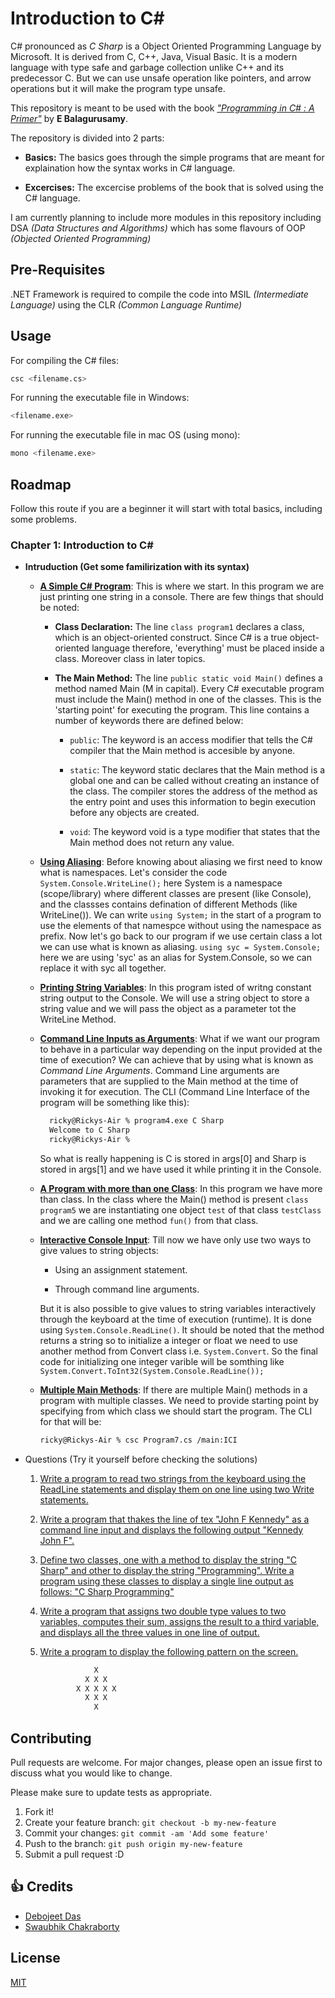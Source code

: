 # Introduction to C#

C# pronounced as _C Sharp_ is a Object Oriented Programming Language by Microsoft. It is derived from C, C++, Java, Visual Basic. It is a modern language with type safe and garbage collection unlike C++ and its predecessor C. But we can use unsafe operation like pointers, and arrow operations but it will make the program type unsafe.

This repository is meant to be used with the book [_"Programming in C# : A Primer"_](introduction_to_c%23_Balagurusamy.pdf) by **E Balagurusamy**.

The repository is divided into 2 parts:

- **Basics:** The basics goes through the simple programs that are meant for explaination how the syntax works in C# language.

- **Excercises:** The excercise problems of the book that is solved using the C# language.

I am currently planning to include more modules in this repository including DSA _(Data Structures and Algorithms)_ which has some flavours of OOP _(Objected Oriented Programming)_

## Pre-Requisites

.NET Framework is required to compile the code into MSIL _(Intermediate Language)_ using the CLR _(Common Language Runtime)_

## Usage

For compiling the C# files:

```sh
csc <filename.cs>
```

For running the executable file in Windows:

```sh
<filename.exe>
```

For running the executable file in mac OS (using mono):

```sh
mono <filename.exe>
```

## Roadmap

Follow this route if you are a beginner it will start with total basics, including some problems.

### Chapter 1: Introduction to C#

- **Intruduction (Get some familirization with its syntax)**

  - **[A Simple C# Program](./Tests/Chapter_3/Program1.cs)**: This is where we start. In this program we are just printing one string in a console. There are few things that should be noted:

	- **Class Declaration:** The line `class program1` declares a class, which is an object-oriented construct. Since C# is a true object-oriented language therefore, 'everything' must be placed inside a class. Moreover class in later topics.

	- **The Main Method:** The line `public static void Main()` defines a method named Main (M in capital). Every C# executable program must include the Main() method in one of the classes. This is the 'starting point' for executing the program. This line contains a number of keywords there are defined below:

		- `public`: The keyword is an access modifier that tells the C# compiler that the Main method is accesible by anyone.

		- `static`: The keyword static declares that the Main method is a global one and can be called without creating an instance of the class. The compiler stores the address of the method as the entry point and uses this information to begin execution before any objects are created.

		- `void`: The keyword void is a type modifier that states that the Main method does not return any value.

  - **[Using Aliasing](./Tests/Chapter_3/Program2.cs)**: Before knowing about aliasing we first need to know what is namespaces. Let's consider the code `System.Console.WriteLine();` here System is a namespace (scope/library) where different classes are present (like Console), and the classses contains defination of different Methods (like WriteLine()). We can write `using System;` in the start of a program to use the elements of that namespce without using the namespace as prefix. Now let's go back to our program if we use certain class a lot we can use what is known as aliasing. `using syc = System.Console;` here we are using 'syc' as an alias for System.Console, so we can replace it with syc all together.

  - **[Printing String Variables](./Tests/Chapter_3/Program3.cs)**: In this program isted of writng constant string output to the Console. We will use a string object to store a string value and we will pass the object as a parameter tot the WriteLine Method.
  
  - **[Command Line Inputs as Arguments](./Tests/Chapter_3/Program4.cs)**: What if we want our program to behave in a particular way depending on the input provided at the time of execution? We can achieve that by using what is known as *Command Line Arguments*. Command Line arguments are parameters that are supplied to the Main method at the time of invoking  it for execution. The CLI (Command Line Interface of the program will be something like this): 
  	```sh
  	  ricky@Rickys-Air % program4.exe C Sharp
	  Welcome to C Sharp
	  ricky@Rickys-Air %
  	```
	So what is really happening is C is stored in args[0] and Sharp is stored in args[1] and we have used it while printing it in the Console.

  - **[A Program with more than one Class](./Tests/Chapter_3/Program5.cs)**: In this program we have more than class. In the class where the Main() method is present `class program5` we are instantiating one object `test` of that class `testClass` and we are calling one method `fun()` from that class.

  - **[Interactive Console Input](./Tests/Chapter_3/Program6.cs)**: Till now we have only use two ways to give values to string objects:

	- Using an assignment statement.

	- Through command line arguments.

	But it is also possible to give values to string variables interactively through the keyboard at the time of execution (runtime). It is done using `System.Console.ReadLine()`. It should be noted that the method returns a string so to initialize a integer or float we need to use another method from Convert class i.e. `System.Convert`. So the final code for initializing one integer varible will be somthing like `System.Convert.ToInt32(System.Console.ReadLine());`

  - **[Multiple Main Methods](./Tests/Chapter_3/Program7.cs)**: If there are multiple Main() methods in a program with multiple classes. We need to provide starting point by specifying from which class we should start the program. The CLI for that will be:
	```sh
	ricky@Rickys-Air % csc Program7.cs /main:ICI
	```
- Questions (Try it yourself before checking the solutions)
	1. [Write a program to read two strings from the keyboard using the ReadLine statements and display them on one line using two Write statements.](./Chapter_3/3_1.cs)

	2. [Write a program that thakes the line of tex "John F Kennedy" as a command line input and displays the following output "Kennedy John F".](./Chapter_3/3_2.cs)

	3. [Define two classes, one with a method to display the string "C Sharp" and other to display the string "Programming". Write a program using these classes to display a single line output as follows: "C Sharp Programming"](./Chapter_3/3_3.cs)

	4. [Write a program that assigns two double type values to two variables, computes their sum, assigns the result to a third variable, and displays all the three values in one line of output.](./Chapter_3/3_4.cs)

	5. [Write a program to display the following pattern on the screen.](./Chapter_3/3_5.cs)
		```sh
				    X
				  X X X
				X X X X X
				  X X X
				    X
		```

## Contributing

Pull requests are welcome. For major changes, please open an issue first to discuss what you would like to change.

Please make sure to update tests as appropriate.

1. Fork it!
2. Create your feature branch: `git checkout -b my-new-feature`
3. Commit your changes: `git commit -am 'Add some feature'`
4. Push to the branch: `git push origin my-new-feature`
5. Submit a pull request :D

## :+1: Credits

- [Debojeet Das](https://rickydebojeet.github.io)
- [Swaubhik Chakraborty](https://swaubhik.github.io)

## License

[MIT](https://choosealicense.com/licenses/mit/)
